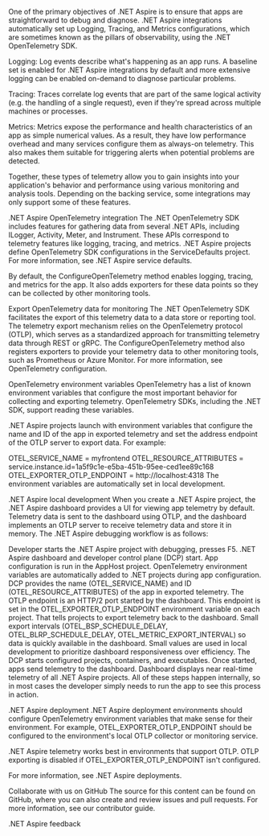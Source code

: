 One of the primary objectives of .NET Aspire is to ensure that apps are straightforward to debug and diagnose. .NET Aspire integrations automatically set up Logging, Tracing, and Metrics configurations, which are sometimes known as the pillars of observability, using the .NET OpenTelemetry SDK.

Logging: Log events describe what's happening as an app runs. A baseline set is enabled for .NET Aspire integrations by default and more extensive logging can be enabled on-demand to diagnose particular problems.

Tracing: Traces correlate log events that are part of the same logical activity (e.g. the handling of a single request), even if they're spread across multiple machines or processes.

Metrics: Metrics expose the performance and health characteristics of an app as simple numerical values. As a result, they have low performance overhead and many services configure them as always-on telemetry. This also makes them suitable for triggering alerts when potential problems are detected.

Together, these types of telemetry allow you to gain insights into your application's behavior and performance using various monitoring and analysis tools. Depending on the backing service, some integrations may only support some of these features.

.NET Aspire OpenTelemetry integration
The .NET OpenTelemetry SDK includes features for gathering data from several .NET APIs, including ILogger, Activity, Meter, and Instrument<T>. These APIs correspond to telemetry features like logging, tracing, and metrics. .NET Aspire projects define OpenTelemetry SDK configurations in the ServiceDefaults project. For more information, see .NET Aspire service defaults.

By default, the ConfigureOpenTelemetry method enables logging, tracing, and metrics for the app. It also adds exporters for these data points so they can be collected by other monitoring tools.

Export OpenTelemetry data for monitoring
The .NET OpenTelemetry SDK facilitates the export of this telemetry data to a data store or reporting tool. The telemetry export mechanism relies on the OpenTelemetry protocol (OTLP), which serves as a standardized approach for transmitting telemetry data through REST or gRPC. The ConfigureOpenTelemetry method also registers exporters to provide your telemetry data to other monitoring tools, such as Prometheus or Azure Monitor. For more information, see OpenTelemetry configuration.

OpenTelemetry environment variables
OpenTelemetry has a list of known environment variables that configure the most important behavior for collecting and exporting telemetry. OpenTelemetry SDKs, including the .NET SDK, support reading these variables.

.NET Aspire projects launch with environment variables that configure the name and ID of the app in exported telemetry and set the address endpoint of the OTLP server to export data. For example:

OTEL_SERVICE_NAME = myfrontend
OTEL_RESOURCE_ATTRIBUTES = service.instance.id=1a5f9c1e-e5ba-451b-95ee-ced1ee89c168
OTEL_EXPORTER_OTLP_ENDPOINT = http://localhost:4318
The environment variables are automatically set in local development.

.NET Aspire local development
When you create a .NET Aspire project, the .NET Aspire dashboard provides a UI for viewing app telemetry by default. Telemetry data is sent to the dashboard using OTLP, and the dashboard implements an OTLP server to receive telemetry data and store it in memory. The .NET Aspire debugging workflow is as follows:

Developer starts the .NET Aspire project with debugging, presses F5.
.NET Aspire dashboard and developer control plane (DCP) start.
App configuration is run in the AppHost project.
OpenTelemetry environment variables are automatically added to .NET projects during app configuration.
DCP provides the name (OTEL_SERVICE_NAME) and ID (OTEL_RESOURCE_ATTRIBUTES) of the app in exported telemetry.
The OTLP endpoint is an HTTP/2 port started by the dashboard. This endpoint is set in the OTEL_EXPORTER_OTLP_ENDPOINT environment variable on each project. That tells projects to export telemetry back to the dashboard.
Small export intervals (OTEL_BSP_SCHEDULE_DELAY, OTEL_BLRP_SCHEDULE_DELAY, OTEL_METRIC_EXPORT_INTERVAL) so data is quickly available in the dashboard. Small values are used in local development to prioritize dashboard responsiveness over efficiency.
The DCP starts configured projects, containers, and executables.
Once started, apps send telemetry to the dashboard.
Dashboard displays near real-time telemetry of all .NET Aspire projects.
All of these steps happen internally, so in most cases the developer simply needs to run the app to see this process in action.

.NET Aspire deployment
.NET Aspire deployment environments should configure OpenTelemetry environment variables that make sense for their environment. For example, OTEL_EXPORTER_OTLP_ENDPOINT should be configured to the environment's local OTLP collector or monitoring service.

.NET Aspire telemetry works best in environments that support OTLP. OTLP exporting is disabled if OTEL_EXPORTER_OTLP_ENDPOINT isn't configured.

For more information, see .NET Aspire deployments.

 Collaborate with us on GitHub
The source for this content can be found on GitHub, where you can also create and review issues and pull requests. For more information, see our contributor guide.

.NET Aspire feedback



